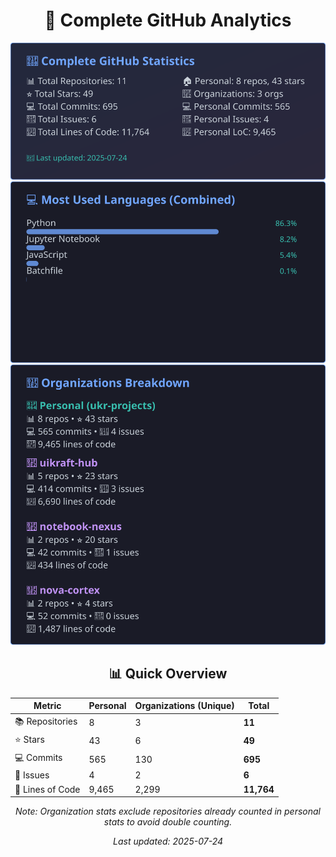 <!-- GitHub Stats - Auto Generated -->
<div align="center">

# 🚀 Complete GitHub Analytics

![GitHub Stats](./assets/github-stats.svg)
![Languages](./assets/languages.svg)
![Organizations](./assets/organizations.svg)

## 📊 Quick Overview

| Metric | Personal | Organizations (Unique) | **Total** |
|--------|----------|------------------------|-----------|
| 📚 Repositories | 8 | 3 | **11** |
| ⭐ Stars | 43 | 6 | **49** |
| 💻 Commits | 565 | 130 | **695** |
| 🐛 Issues | 4 | 2 | **6** |
| 📏 Lines of Code | 9,465 | 2,299 | **11,764** |

*Note: Organization stats exclude repositories already counted in personal stats to avoid double counting.*

*Last updated: 2025-07-24*

</div>
<!-- End GitHub Stats -->